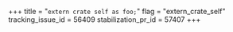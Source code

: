+++
title = "`extern crate self as foo;`"
flag = "extern_crate_self"
tracking_issue_id = 56409
stabilization_pr_id = 57407
+++
